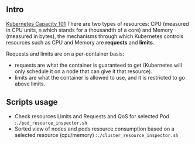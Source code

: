 ## Intro

[Kubernetes Capacity 101](https://dejanualex.medium.com/kubernetes-capacity-101-51a7c3f939b6)
There are two types of resources: CPU (measured in CPU units, `m` which stands for a thousandth of a core) and Memory (measured in bytes),
  the mechanisms through which Kubernetes controls resources such as CPU and Memory are **requests** and **limits**.

Requests and limits are on a per-container basis:

  * requests are what the container is guaranteed to get (Kubernetes will only schedule it on a node that can give it that resource).
  * limits are what the container is allowed to use, and it is restricted to go above limits.

## Scripts usage

  * Check resources Limits and Requests and QoS for selected Pod :`./pod_resource_inspector.sh`
  * Sorted view of nodes and pods resource consumption based on a selected resource (cpu/memory) :`./cluster_resource_inspector.sh `
